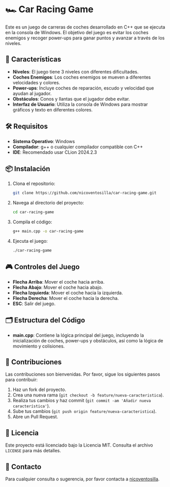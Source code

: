 # 🏎️ Car Racing Game

Este es un juego de carreras de coches desarrollado en C++ que se ejecuta en la consola de Windows. El objetivo del juego es evitar los coches enemigos y recoger power-ups para ganar puntos y avanzar a través de los niveles.

## 🚀 Características

- **Niveles**: El juego tiene 3 niveles con diferentes dificultades.
- **Coches Enemigos**: Los coches enemigos se mueven a diferentes velocidades y colores.
- **Power-ups**: Incluye coches de reparación, escudo y velocidad que ayudan al jugador.
- **Obstáculos**: Conos y llantas que el jugador debe evitar.
- **Interfaz de Usuario**: Utiliza la consola de Windows para mostrar gráficos y texto en diferentes colores.

## 🛠️ Requisitos

- **Sistema Operativo**: Windows
- **Compilador**: g++ o cualquier compilador compatible con C++
- **IDE**: Recomendado usar CLion 2024.2.3

## 📦 Instalación

1. Clona el repositorio:
    ```sh
    git clone https://github.com/nicoventosilla/car-racing-game.git
    ```
2. Navega al directorio del proyecto:
    ```sh
    cd car-racing-game
    ```
3. Compila el código:
    ```sh
    g++ main.cpp -o car-racing-game
    ```
4. Ejecuta el juego:
    ```sh
    ./car-racing-game
    ```

## 🎮 Controles del Juego

- **Flecha Arriba**: Mover el coche hacia arriba.
- **Flecha Abajo**: Mover el coche hacia abajo.
- **Flecha Izquierda**: Mover el coche hacia la izquierda.
- **Flecha Derecha**: Mover el coche hacia la derecha.
- **ESC**: Salir del juego.

## 🗂️ Estructura del Código

- **main.cpp**: Contiene la lógica principal del juego, incluyendo la inicialización de coches, power-ups y obstáculos, así como la lógica de movimiento y colisiones.

## 🤝 Contribuciones

Las contribuciones son bienvenidas. Por favor, sigue los siguientes pasos para contribuir:

1. Haz un fork del proyecto.
2. Crea una nueva rama (`git checkout -b feature/nueva-caracteristica`).
3. Realiza tus cambios y haz commit (`git commit -am 'Añadir nueva característica'`).
4. Sube tus cambios (`git push origin feature/nueva-caracteristica`).
5. Abre un Pull Request.

## 📄 Licencia

Este proyecto está licenciado bajo la Licencia MIT. Consulta el archivo `LICENSE` para más detalles.

## 📧 Contacto

Para cualquier consulta o sugerencia, por favor contacta a [nicoventosilla](https://github.com/nicoventosilla).